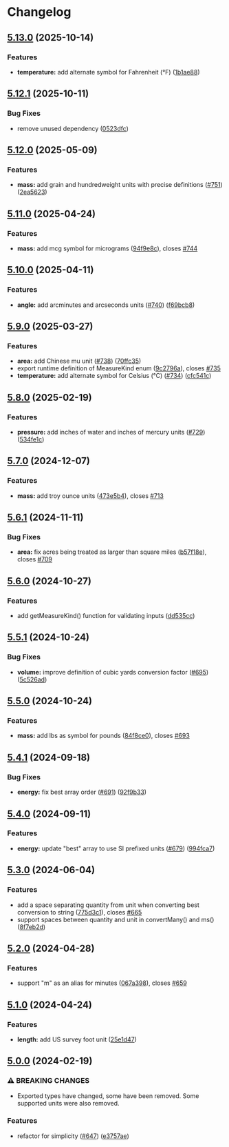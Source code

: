 # Changelog

## [5.13.0](https://github.com/jonahsnider/convert/compare/v5.12.1...v5.13.0) (2025-10-14)


### Features

* **temperature:** add alternate symbol for Fahrenheit (°F) ([1b1ae88](https://github.com/jonahsnider/convert/commit/1b1ae8892e344060dd2f5ecd3c2704f6c00c4410))

## [5.12.1](https://github.com/jonahsnider/convert/compare/v5.12.0...v5.12.1) (2025-10-11)


### Bug Fixes

* remove unused dependency ([0523dfc](https://github.com/jonahsnider/convert/commit/0523dfc932306199756c8455d087d16b083bec13))

## [5.12.0](https://github.com/jonahsnider/convert/compare/v5.11.0...v5.12.0) (2025-05-09)


### Features

* **mass:** add grain and hundredweight units with precise definitions ([#751](https://github.com/jonahsnider/convert/issues/751)) ([2ea5623](https://github.com/jonahsnider/convert/commit/2ea56235ac775c124c6f8f7356145cef6061db52))

## [5.11.0](https://github.com/jonahsnider/convert/compare/v5.10.0...v5.11.0) (2025-04-24)


### Features

* **mass:** add mcg symbol for micrograms ([94f9e8c](https://github.com/jonahsnider/convert/commit/94f9e8c2e31a1462a7d86076f7b67869c897e620)), closes [#744](https://github.com/jonahsnider/convert/issues/744)

## [5.10.0](https://github.com/jonahsnider/convert/compare/v5.9.0...v5.10.0) (2025-04-11)


### Features

* **angle:** add arcminutes and arcseconds units ([#740](https://github.com/jonahsnider/convert/issues/740)) ([f69bcb8](https://github.com/jonahsnider/convert/commit/f69bcb844f2c845524b6852383fab0e0aace6f2f))

## [5.9.0](https://github.com/jonahsnider/convert/compare/v5.8.0...v5.9.0) (2025-03-27)


### Features

* **area:** add Chinese mu unit ([#738](https://github.com/jonahsnider/convert/issues/738)) ([70ffc35](https://github.com/jonahsnider/convert/commit/70ffc35733fabe289a9a11ac1f5d3f1fbb682720))
* export runtime definition of MeasureKind enum ([9c2796a](https://github.com/jonahsnider/convert/commit/9c2796a0f08ec8b30a9dd0c44cb75f2b0373851e)), closes [#735](https://github.com/jonahsnider/convert/issues/735)
* **temperature:** add alternate symbol for Celsius (°C) ([#734](https://github.com/jonahsnider/convert/issues/734)) ([cfc541c](https://github.com/jonahsnider/convert/commit/cfc541c11ae13b8286daed0e5cde36d55a39de7e))

## [5.8.0](https://github.com/jonahsnider/convert/compare/v5.7.0...v5.8.0) (2025-02-19)


### Features

* **pressure:** add inches of water and inches of mercury units ([#729](https://github.com/jonahsnider/convert/issues/729)) ([534fe1c](https://github.com/jonahsnider/convert/commit/534fe1cdf0c41db9162314361511bb8c42b7e245))

## [5.7.0](https://github.com/jonahsnider/convert/compare/v5.6.1...v5.7.0) (2024-12-07)


### Features

* **mass:** add troy ounce units ([473e5b4](https://github.com/jonahsnider/convert/commit/473e5b4038d33b52b1f5c4f376781d6585dc3049)), closes [#713](https://github.com/jonahsnider/convert/issues/713)

## [5.6.1](https://github.com/jonahsnider/convert/compare/v5.6.0...v5.6.1) (2024-11-11)


### Bug Fixes

* **area:** fix acres being treated as larger than square miles ([b57f18e](https://github.com/jonahsnider/convert/commit/b57f18efae41df609891ae38b0e8d48ad027a529)), closes [#709](https://github.com/jonahsnider/convert/issues/709)

## [5.6.0](https://github.com/jonahsnider/convert/compare/v5.5.1...v5.6.0) (2024-10-27)


### Features

* add getMeasureKind() function for validating inputs ([dd535cc](https://github.com/jonahsnider/convert/commit/dd535ccec9397dbe6218d28a6a02d3d9bdbaea98))

## [5.5.1](https://github.com/jonahsnider/convert/compare/v5.5.0...v5.5.1) (2024-10-24)


### Bug Fixes

* **volume:** improve definition of cubic yards conversion factor ([#695](https://github.com/jonahsnider/convert/issues/695)) ([5c526ad](https://github.com/jonahsnider/convert/commit/5c526ad3d6b8a102683608a536041b12d0c25eff))

## [5.5.0](https://github.com/jonahsnider/convert/compare/v5.4.1...v5.5.0) (2024-10-24)


### Features

* **mass:** add lbs as symbol for pounds ([84f8ce0](https://github.com/jonahsnider/convert/commit/84f8ce0ff262e52863b56bc5f0ed7475c81478bc)), closes [#693](https://github.com/jonahsnider/convert/issues/693)

## [5.4.1](https://github.com/jonahsnider/convert/compare/v5.4.0...v5.4.1) (2024-09-18)


### Bug Fixes

* **energy:** fix best array order ([#691](https://github.com/jonahsnider/convert/issues/691)) ([92f9b33](https://github.com/jonahsnider/convert/commit/92f9b3311aa77a6ee239df7838df58b966d06d4f))

## [5.4.0](https://github.com/jonahsnider/convert/compare/v5.3.0...v5.4.0) (2024-09-11)


### Features

* **energy:** update "best" array to use SI prefixed units ([#679](https://github.com/jonahsnider/convert/issues/679)) ([994fca7](https://github.com/jonahsnider/convert/commit/994fca792c1f34af61fbb45d338f2e1196e1d422))

## [5.3.0](https://github.com/jonahsnider/convert/compare/v5.2.0...v5.3.0) (2024-06-04)


### Features

* add a space separating quantity from unit when converting best conversion to string ([775d3c1](https://github.com/jonahsnider/convert/commit/775d3c169b5dfdfbd82815ec752d450045e35ce8)), closes [#665](https://github.com/jonahsnider/convert/issues/665)
* support spaces between quantity and unit in convertMany() and ms() ([8f7eb2d](https://github.com/jonahsnider/convert/commit/8f7eb2deb47c00c2b2b7a119b051f34581c93fb0))

## [5.2.0](https://github.com/jonahsnider/convert/compare/v5.1.0...v5.2.0) (2024-04-28)


### Features

* support "m" as an alias for minutes ([067a398](https://github.com/jonahsnider/convert/commit/067a398a6f41045586a2d11b95494cd0b5050421)), closes [#659](https://github.com/jonahsnider/convert/issues/659)

## [5.1.0](https://github.com/jonahsnider/convert/compare/v5.0.0...v5.1.0) (2024-04-24)


### Features

* **length:** add US survey foot unit ([25e1d47](https://github.com/jonahsnider/convert/commit/25e1d47c45ee0aff7a41cd9f8d5d2baee170a17e))

## [5.0.0](https://github.com/jonahsnider/convert/compare/v4.14.1...v5.0.0) (2024-02-19)


### ⚠ BREAKING CHANGES

* Exported types have changed, some have been removed. Some supported units were also removed.

### Features

* refactor for simplicity ([#647](https://github.com/jonahsnider/convert/issues/647)) ([e3757ae](https://github.com/jonahsnider/convert/commit/e3757ae32fdf99c11b44b517752856f3f9b52b8e))
